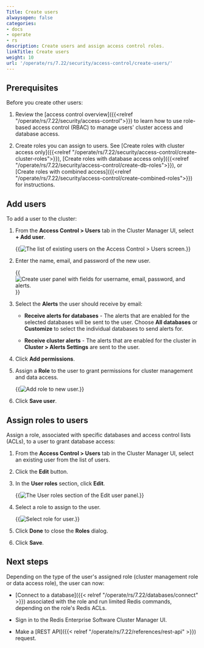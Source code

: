 ```yaml
---
Title: Create users
alwaysopen: false
categories:
- docs
- operate
- rs
description: Create users and assign access control roles.
linkTitle: Create users
weight: 10
url: '/operate/rs/7.22/security/access-control/create-users/'
---
```


## Prerequisites

Before you create other users:

1. Review the [access control overview]({{<relref "/operate/rs/7.22/security/access-control">}}) to learn how to use role-based access control (RBAC) to manage users' cluster access and database access.

1. Create roles you can assign to users. See [Create roles with cluster access only]({{<relref "/operate/rs/7.22/security/access-control/create-cluster-roles">}}), [Create roles with database access only]({{<relref "/operate/rs/7.22/security/access-control/create-db-roles">}}), or [Create roles with combined access]({{<relref "/operate/rs/7.22/security/access-control/create-combined-roles">}}) for instructions.

## Add users

To add a user to the cluster:

1. From the **Access Control > Users** tab in the Cluster Manager UI, select **+ Add user**.

    {{<image filename="images/rs/screenshots/access-control/7-22-updates/users-screen.png" alt="The list of existing users on the Access Control > Users screen.">}}

1. Enter the name, email, and password of the new user.

    {{<image filename="images/rs/screenshots/access-control/7-22-updates/create-user-panel.png" alt="Create user panel with fields for username, email, password, and alerts.">}}

1. Select the **Alerts** the user should receive by email:

    - **Receive alerts for databases** - The alerts that are enabled for the selected databases will be sent to the user. Choose **All databases** or **Customize** to select the individual databases to send alerts for.
    
    - **Receive cluster alerts** - The alerts that are enabled for the cluster in **Cluster > Alerts Settings** are sent to the user.

1. Click **Add permissions**.

1. Assign a **Role** to the user to grant permissions for cluster management and data access.

    {{<image filename="images/rs/screenshots/access-control/7-22-updates/create-user-role-select.png" alt="Add role to new user." >}}

1. Click **Save user**.

## Assign roles to users

Assign a role, associated with specific databases and access control lists (ACLs), to a user to grant database access:

1. From the **Access Control > Users** tab in the Cluster Manager UI, select an existing user from the list of users.

1. Click the **Edit** button.

1. In the **User roles** section, click **Edit**.

    {{<image filename="images/rs/screenshots/access-control/7-22-updates/edit-user-roles.png" alt="The User roles section of the Edit user panel." >}}

1. Select a role to assign to the user.

    {{<image filename="images/rs/screenshots/access-control/7-22-updates/edit-user-select-role.png" alt="Select role for user." >}}

1. Click **Done** to close the **Roles** dialog.

1. Click **Save**.

## Next steps

Depending on the type of the user's assigned role (cluster management role or data access role), the user can now:

- [Connect to a database]({{< relref "/operate/rs/7.22/databases/connect" >}}) associated with the role and run limited Redis commands, depending on the role's Redis ACLs.

- Sign in to the Redis Enterprise Software Cluster Manager UI.

- Make a [REST API]({{< relref "/operate/rs/7.22/references/rest-api" >}}) request.
